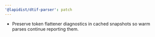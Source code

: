 ```yaml
---
'@lapidist/dtif-parser': patch
---
```


- Preserve token flattener diagnostics in cached snapshots so warm parses continue reporting them.
